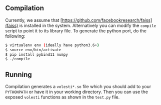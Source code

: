 ## Compilation

Currently, we assume that [https://github.com/facebookresearch/faiss](faiss) is installed in the system. Alternatively you can modify the `compile` script to point it to its library file.
To generate the python port, do the following:

```bash
$ virtualenv env (ideally have python3.6+)
$ source env/bin/activate
$ pip install pybind11 numpy
$ ./compile
```

## Running

Compilation generates a `volesti*.so` file which you should add to your `PYTHONPATH` or have it in your working directory. Then you can use the exposed `volesti` functions as shown in the  `test.py` file.

